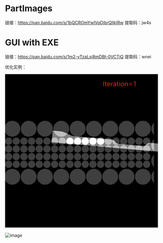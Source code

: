# PartImages

链接：https://pan.baidu.com/s/1bQCROmYwlVqDibrQlIkIRw 
提取码：jw4s

# GUI with EXE
链接：https://pan.baidu.com/s/1m2-yTzaLsj8mDBt-0VCTjQ 
提取码：wnei

优化实例：

![image](https://github.com/tiantiansaveworld/PartImages/blob/main/part_one.gif)

![image](https://github.com/tiantiansaveworld/PartImages/blob/main/part_two.gif)
